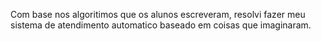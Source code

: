 Com base nos algoritimos que os alunos escreveram, resolvi fazer meu sistema de atendimento automatico baseado em coisas que imaginaram.